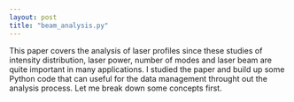 ```yaml
---
layout: post
title: "beam_analysis.py"
---
```


This paper covers the analysis of laser profiles since these studies of intensity distribution, laser power, number of modes and laser beam are quite important in many applications. I studied the paper and build up some Python code that can useful for the data management throught out the analysis process. Let me break down some concepts first.